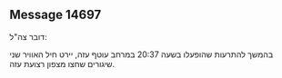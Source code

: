 ## Message 14697

דובר צה"ל:

בהמשך להתרעות שהופעלו בשעה 20:37 במרחב עוטף עזה, יירט חיל האוויר שני שיגורים שחצו מצפון רצועת עזה.

